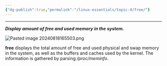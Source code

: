 ```yaml
---
{"dg-publish":true,"permalink":"/linux-essentials/topic-4/free/"}
---
```


---
___Display amount of free and used memory in the system.___

![Pasted image 20240818165503.png](/img/user/Linux%20Essentials/Topic%204/Topic4%20reference%20images/Pasted%20image%2020240818165503.png)

 **free** displays the total amount of free and used physical and swap memory in the system, as well as the buffers and caches used by the kernel. The information is gathered by parsing _/proc/meminfo_.